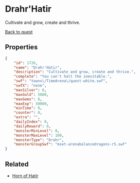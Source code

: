 # Drahr'Hatir

Cultivate and grow, create and thrive.

[Back to quest](../quests.md)

## Properties

```json
{
    "id": 1726,
    "name": "Drahr'Hatir",
    "description": "Cultivate and grow, create and thrive.",
    "complete": "You can't halt the inevitable.",
    "swf": "towns\/TimeArena\/quest-white.swf",
    "swfX": "none",
    "maxSilver": 0,
    "maxGold": 5000,
    "maxGems": 0,
    "maxExp": 50000,
    "minTime": 0,
    "counter": 0,
    "extra": "",
    "dailyIndex": 0,
    "dailyReward": 0,
    "monsterMinLevel": 0,
    "monsterMaxLevel": 100,
    "monsterType": "Drahr",
    "monsterGroupSwf": "mset-arenabalancedragons-r5.swf"
}
```

## Related

- [Horn of Hatir](../items/19729-horn-of-hatir.md)

